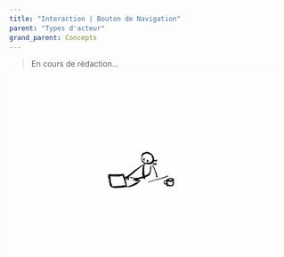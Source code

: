 ```yaml
---
title: "Interaction | Bouton de Navigation"
parent: "Types d'acteur"
grand_parent: Concepts
---
```



> En cours de rédaction...

![SynApps](../../assets/under-progress.gif)
